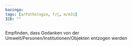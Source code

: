```yaml
---
bazinga: 
tags: [a/Pathologie, f/💭, m/m31]
ICD: ""
---
```

Empfinden, dass Gedanken von der Umwelt/Personen/Institutionen/Objekten entzogen werden